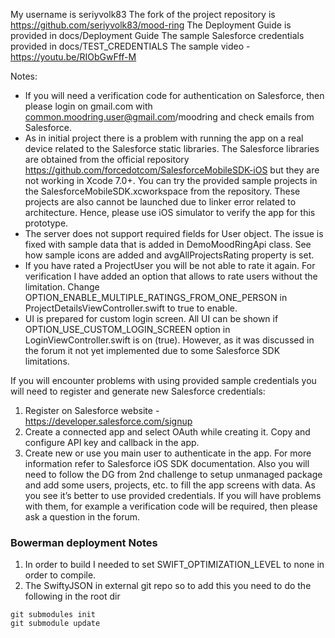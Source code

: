 My username is seriyvolk83
The fork of the project repository is https://github.com/seriyvolk83/mood-ring
The Deployment Guide is provided in docs/Deployment Guide
The sample Salesforce credentials provided in docs/TEST_CREDENTIALS
The sample video - https://youtu.be/RIObGwFff-M

Notes:
- If you will need a verification code for authentication on Salesforce, then please login on gmail.com with common.moodring.user@gmail.com/moodring and check emails from Salesforce.
- As in initial project there is a problem with running the app on a real device related to the Salesforce static libraries.
The Salesforce libraries are obtained from the official repository
https://github.com/forcedotcom/SalesforceMobileSDK-iOS but they are not working in Xcode 7.0+. You can try the provided sample projects in the SalesforceMobileSDK.xcworkspace from the repository. These projects are also cannot be launched due to linker error related to architecture. Hence, please use iOS simulator to verify the app for this prototype.
- The server does not support required fields for User object. The issue is fixed with sample data that is added in DemoMoodRingApi class. See how sample icons are added and avgAllProjectsRating property is set.
- If you have rated a ProjectUser you will be not able to rate it again. For verification I have added an option that allows to rate users without the limitation. Change
OPTION_ENABLE_MULTIPLE_RATINGS_FROM_ONE_PERSON in ProjectDetailsViewController.swift to true to enable.
- UI is prepared for custom login screen. All UI can be shown if OPTION_USE_CUSTOM_LOGIN_SCREEN option in LoginViewController.swift is on (true). However, as it was discussed in the forum it not yet implemented due to some Salesforce SDK limitations.

If you will encounter problems with using provided sample credentials you will need to register and generate new Salesforce credentials:
1. Register on Salesforce website - https://developer.salesforce.com/signup
2. Create a connected app and select OAuth while creating it.
Copy and configure API key and callback in the app.
3. Create new or use you main user to authenticate in the app.
For more information refer to Salesforce iOS SDK documentation.
Also you will need to follow the DG from 2nd challenge to setup unmanaged package and add some users, projects, etc. to fill the app screens with data.
As you see it’s better to use provided credentials. If you will have problems with them, for example a verification code will be required, then please ask a question in the forum.

### Bowerman deployment Notes
1.  In order to build I needed to set SWIFT_OPTIMIZATION_LEVEL to none in order to compile.
2. The SwiftyJSON in external git repo so to add this you need to do the following in the root dir
```
git submodules init
git submodule update
```
